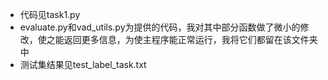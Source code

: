 * 代码见task1.py
* evaluate.py和vad_utils.py为提供的代码，我对其中部分函数做了微小的修改，使之能返回更多信息，为使主程序能正常运行，我将它们都留在该文件夹中
* 测试集结果见test_label_task.txt